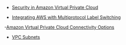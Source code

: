 - [Security in Amazon Virtual Private Cloud](https://docs.aws.amazon.com/vpc/latest/userguide/security.html)

- [Integrating AWS with Multiprotocol Label Switching](https://d1.awsstatic.com/whitepapers/Networking/integrating-aws-with-multiprotocol-label-switching.pdf)

-[Amazon Virtual Private Cloud Connectivity Options](https://d0.awsstatic.com/whitepapers/aws-amazon-vpc-connectivity-options.pdf)

- [VPC Subnets](https://docs.aws.amazon.com/vpc/latest/userguide/VPC_Subnets.html)